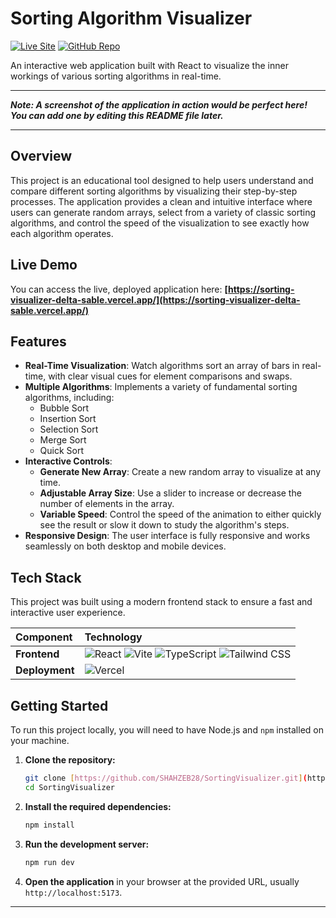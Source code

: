 # Sorting Algorithm Visualizer

[![Live Site](https://img.shields.io/badge/Live_Site-View_App-007BFF?style=for-the-badge)](https://sorting-visualizer-delta-sable.vercel.app/)
[![GitHub Repo](https://img.shields.io/badge/GitHub-Repo-blue?style=for-the-badge&logo=github)](https://github.com/SHAHZEB28/SortingVisualizer)

An interactive web application built with React to visualize the inner workings of various sorting algorithms in real-time.

---

***Note: A screenshot of the application in action would be perfect here! You can add one by editing this README file later.***

---

## Overview

This project is an educational tool designed to help users understand and compare different sorting algorithms by visualizing their step-by-step processes. The application provides a clean and intuitive interface where users can generate random arrays, select from a variety of classic sorting algorithms, and control the speed of the visualization to see exactly how each algorithm operates.

## Live Demo

You can access the live, deployed application here:
**[https://sorting-visualizer-delta-sable.vercel.app/](https://sorting-visualizer-delta-sable.vercel.app/)**

## Features

* **Real-Time Visualization**: Watch algorithms sort an array of bars in real-time, with clear visual cues for element comparisons and swaps.
* **Multiple Algorithms**: Implements a variety of fundamental sorting algorithms, including:
    * Bubble Sort
    * Insertion Sort
    * Selection Sort
    * Merge Sort
    * Quick Sort
* **Interactive Controls**:
    * **Generate New Array**: Create a new random array to visualize at any time.
    * **Adjustable Array Size**: Use a slider to increase or decrease the number of elements in the array.
    * **Variable Speed**: Control the speed of the animation to either quickly see the result or slow it down to study the algorithm's steps.
* **Responsive Design**: The user interface is fully responsive and works seamlessly on both desktop and mobile devices.

## Tech Stack

This project was built using a modern frontend stack to ensure a fast and interactive user experience.

| **Component** | **Technology** |
| :----------------- | :------------------------------------------------------------------------------------------------------------------------------------------------------------------------------------------------------------------------------------------------------------------------------ |
| **Frontend** | ![React](https://img.shields.io/badge/-React-61DAFB?style=for-the-badge&logo=react&logoColor=black) ![Vite](https://img.shields.io/badge/-Vite-646CFF?style=for-the-badge&logo=vite&logoColor=white) ![TypeScript](https://img.shields.io/badge/-TypeScript-3178C6?style=for-the-badge&logo=typescript&logoColor=white) ![Tailwind CSS](https://img.shields.io/badge/-Tailwind_CSS-38B2AC?style=for-the-badge&logo=tailwind-css&logoColor=white) |
| **Deployment** | ![Vercel](https://img.shields.io/badge/-Vercel-000000?style=for-the-badge&logo=vercel&logoColor=white)                                                                                                                                                                            |

## Getting Started

To run this project locally, you will need to have Node.js and `npm` installed on your machine.

1.  **Clone the repository:**
    ```bash
    git clone [https://github.com/SHAHZEB28/SortingVisualizer.git](https://github.com/SHAHZEB28/SortingVisualizer.git)
    cd SortingVisualizer
    ```

2.  **Install the required dependencies:**
    ```bash
    npm install
    ```

3.  **Run the development server:**
    ```bash
    npm run dev
    ```

4.  **Open the application** in your browser at the provided URL, usually `http://localhost:5173`.

---

